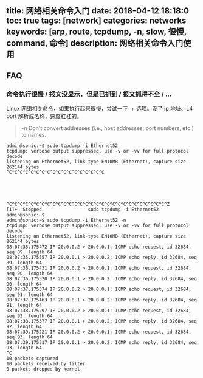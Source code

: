 title: 网络相关命令入门
date: 2018-04-12 18:18:0
toc: true
tags: [network]
categories: networks
keywords: [arp, route, tcpdump, -n, slow, 很慢, command, 命令]
description: 网络相关命令入门使用
---

## FAQ
### 命令执行很慢 / 报文没显示，但是已抓到 / 报文抓得不全 / ...

Linux 网络相关命令，如果执行起来很慢，尝试一下 `-n` 选项。没了 ip 地址、L4 port 解析成名称，速度杠杠的。

> -n     Don't convert addresses (i.e., host addresses, port numbers, etc.) to names.

```
admin@sonic:~$ sudo tcpdump -i Ethernet52
tcpdump: verbose output suppressed, use -v or -vv for full protocol decode
listening on Ethernet52, link-type EN10MB (Ethernet), capture size 262144 bytes
^C^C^C^C^C^C^C^C^C^C^C^C^C^C^C^C^C^C





^C^C^C^C^C^C^C^C^C^C^C^C^C^C^C^C^C^C^C^C^C^C^C^C^C^C^C^C^C^Z
[1]+  Stopped                 sudo tcpdump -i Ethernet52
admin@sonic:~$
admin@sonic:~$ sudo tcpdump -i Ethernet52 -n
tcpdump: verbose output suppressed, use -v or -vv for full protocol decode
listening on Ethernet52, link-type EN10MB (Ethernet), capture size 262144 bytes
08:07:35.175472 IP 20.0.0.2 > 20.0.0.1: ICMP echo request, id 32684, seq 89, length 64
08:07:35.175557 IP 20.0.0.1 > 20.0.0.2: ICMP echo reply, id 32684, seq 89, length 64
08:07:36.175431 IP 20.0.0.2 > 20.0.0.1: ICMP echo request, id 32684, seq 90, length 64
08:07:36.175520 IP 20.0.0.1 > 20.0.0.2: ICMP echo reply, id 32684, seq 90, length 64
08:07:37.175374 IP 20.0.0.2 > 20.0.0.1: ICMP echo request, id 32684, seq 91, length 64
08:07:37.175463 IP 20.0.0.1 > 20.0.0.2: ICMP echo reply, id 32684, seq 91, length 64
08:07:38.175297 IP 20.0.0.2 > 20.0.0.1: ICMP echo request, id 32684, seq 92, length 64
08:07:38.175377 IP 20.0.0.1 > 20.0.0.2: ICMP echo reply, id 32684, seq 92, length 64
08:07:39.175221 IP 20.0.0.2 > 20.0.0.1: ICMP echo request, id 32684, seq 93, length 64
08:07:39.175317 IP 20.0.0.1 > 20.0.0.2: ICMP echo reply, id 32684, seq 93, length 64
^C
10 packets captured
10 packets received by filter
0 packets dropped by kernel
```
